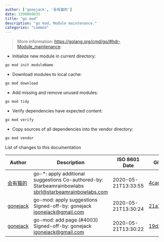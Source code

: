 ```yaml
---
author: ['gonejack', '会有猫的']
date: 1590060835
title: "go mod"
description: "go mod, Module maintenance."
categories: "common"
---
```

> More information: <https://golang.org/cmd/go/#hdr-Module_maintenance>.

- Initialize new module in current directory:

```bash
go mod init moduleName
```

- Download modules to local cache:

```bash
go mod download
```

- Add missing and remove unused modules:

```bash
go mod tidy
```

- Verify dependencies have expected content:

```bash
go mod verify
```

- Copy sources of all dependencies into the vendor directory:

```bash
go mod vendor
```
List of changes to this documentation


Author | Description | ISO 8601 Date | GitHub link
------|-----|-----|-----
[会有猫的](mailto:igonejack@gmail.com) | go-*: apply additional suggestions Co-authored-by: Starbeamrainbowlabs <sbrl@starbeamrainbowlabs.com> | 2020-05-21T13:33:55 | [4cac843cae95](https://github.com/tldr-pages/tldr/commit/4cac843cae95c7a2aa382595fa4f0837724468bc)
[gonejack](mailto:igonejack@gmail.com) | go-mod: apply suggestions Signed-off-by: gonejack <igonejack@gmail.com> | 2020-05-21T13:30:24 | [21a74424c7cf](https://github.com/tldr-pages/tldr/commit/21a74424c7cfaa82fdc9f55a1d00f979ee5cf454)
[gonejack](mailto:igonejack@gmail.com) | go-mod: add page (#4003) Signed-off-by: gonejack <igonejack@gmail.com> | 2020-05-21T13:30:22 | [19d232cbf410](https://github.com/tldr-pages/tldr/commit/19d232cbf410c48fd3bf8123aed08a806f28f080)

